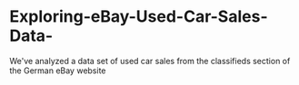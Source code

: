# Exploring-eBay-Used-Car-Sales-Data-
We've analyzed a data set of used car sales from the classifieds section of the German eBay website
